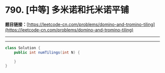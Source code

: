 # 790. [中等] 多米诺和托米诺平铺

**题目链接：**[https://leetcode-cn.com/problems/domino-and-tromino-tiling](https://leetcode-cn.com/problems/domino-and-tromino-tiling)

---

<Cards card="leetcode_790_domino-and-tromino-tiling"></Cards>

---

```java
class Solution {
    public int numTilings(int N) {
        
    }
}
```